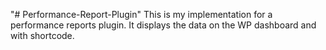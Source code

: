 "# Performance-Report-Plugin" 
This is my implementation for a performance reports plugin. It displays the data on the WP dashboard and with shortcode.
